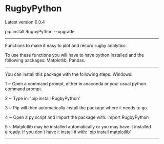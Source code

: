 # RugbyPython
Latest version 0.0.4

pip install RugbyPython --upgrade

---------------------

Functions to make it easy to plot and record rugby analytics.

To use these functions you will have to have python installed and the following packages: Matplotlib, Pandas.

---------------------
You can install this package with the following steps:
Windows: 

1 ~ Open a command prompt, either in anaconda or your usual python command prompt. 

2 ~ Type in: 'pip install RugbyPython'

3 ~ Pip will then automatically install the package where it needs to go.

4 ~ Open a py script and import the package with: import RugbyPython

5 ~ Matplotlib may be installed automatically or you may have it installed already. If you don't have it install it with: 'pip install matplotlib'

---------------------
